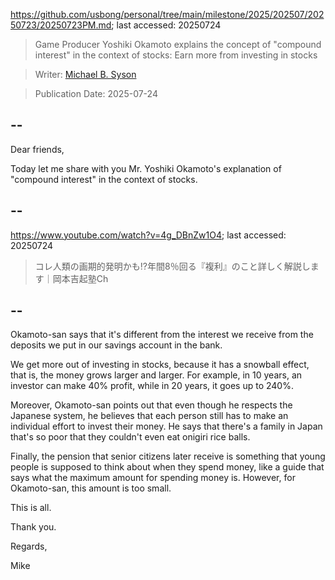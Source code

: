 https://github.com/usbong/personal/tree/main/milestone/2025/202507/20250723/20250723PM.md; last accessed: 20250724

> Game Producer Yoshiki Okamoto explains the concept of "compound interest" in the context of stocks: Earn more from investing in stocks

> Writer: [Michael B. Syson](https://www.linkedin.com/in/michaelsyson/)

> Publication Date: 2025-07-24

## --

Dear friends,

Today let me share with you Mr. Yoshiki Okamoto's explanation of "compound interest" in the context of stocks.

## --

https://www.youtube.com/watch?v=4g_DBnZw1O4; last accessed: 20250724

> コレ人類の画期的発明かも⁉️年間8％回る『複利』のこと詳しく解説します｜岡本吉起塾Ch

## --

Okamoto-san says that it's different from the interest we receive from the deposits we put in our savings account in the bank.

We get more out of investing in stocks, because it has a snowball effect, that is, the money grows larger and larger. For example, in 10 years, an investor can make 40% profit, while in 20 years, it goes up to 240%.

Moreover, Okamoto-san points out that even though he respects the Japanese system, he believes that each person still has to make an individual effort to invest their money. He says that there's a family in Japan that's so poor that they couldn't even eat onigiri rice balls.

Finally, the pension that senior citizens later receive is something that young people is supposed to think about when they spend money, like a guide that says what the maximum amount for spending money is. However, for Okamoto-san, this amount is too small.

This is all.

Thank you.

Regards,

Mike
